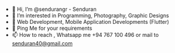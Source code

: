 - 👋 Hi, I’m @sendurangr - Senduran
- 👀 I’m interested in Programming, Photography, Graphic Designs
- 🌱 Web Development, Mobile Application Developments (Flutter)
- 💞️ Ping Me for your requirements
- 📫 How to reach , Whatsapp me +94 767 100 496 or mail to senduran40@gmail.com

<!---
sendurangr/sendurangr is a ✨ special ✨ repository because its `README.md` (this file) appears on your GitHub profile.
You can click the Preview link to take a look at your changes.
--->
